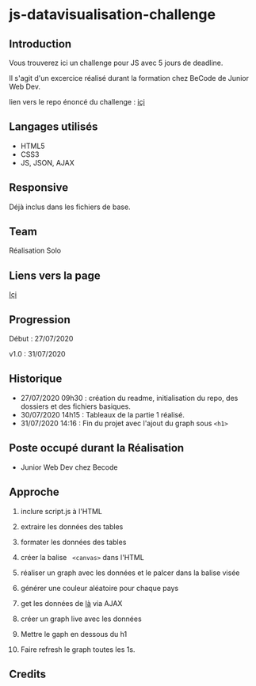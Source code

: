 # js-datavisualisation-challenge

## Introduction

Vous trouverez ici un challenge pour JS avec 5 jours de deadline.  

Il s'agit d'un excercice réalisé durant la formation chez BeCode de Junior Web Dev.  

lien vers le repo énoncé du challenge : [içi](https://github.com/becodeorg/BXL-Swartz-3-21/tree/master/05-Javascript/javascript-data-visualisation)

## Langages utilisés

+ HTML5
+ CSS3  
+ JS, JSON, AJAX

## Responsive

Déjà inclus dans les fichiers de base.

## Team

Réalisation Solo  

## Liens vers la page  

[Içi](https://meuniers.github.io/js-datavisualisation-challenge/)  

## Progression

Début : 27/07/2020

v1.0 : 31/07/2020  

## Historique

+ 27/07/2020 09h30 : création du readme, initialisation du repo, des dossiers et des fichiers basiques.
+ 30/07/2020 14h15 : Tableaux de la partie 1 réalisé.
+ 31/07/2020 14:16 : Fin du projet avec l'ajout du graph sous ```<h1>```


## Poste occupé durant la Réalisation

+ Junior Web Dev chez Becode

## Approche

1) inclure script.js à l'HTML
2) extraire les données des tables
3) formater les données des tables
4) créer la balise ``` <canvas>``` dans l'HTML
5) réaliser un graph avec les données et le palcer dans la balise visée
6) générer une couleur aléatoire pour chaque pays

7) get les données de [là](https://canvasjs.com/services/data/datapoints.php) via AJAX
8) créer un graph live avec les données
9) Mettre le gaph en dessous du h1
10) Faire refresh le graph toutes les 1s.


## Credits
